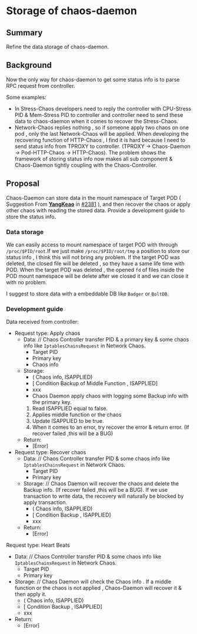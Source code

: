 # Storage of chaos-daemon

## Summary

Refine the data storage of chaos-daemon.

## Background
Now the only way for chaos-daemon to get some status info is to parse RPC request from controller. 

Some examples: 

- In Stress-Chaos developers need to reply the controller with CPU-Stress PID & Mem-Stress PID to controller and controller need to send these data to chaos-daemon when it comes to recover the Stress-Chaos. 
- Network-Chaos replies nothing , so if someone apply two chaos on one pod , only the last Network-Chaos will be applied. 
When developing the recovering function of HTTP-Chaos , I find it is hard because I need to send status info from TPROXY to controller. (TPROXY -> Chaos-Daemon -> Pod-HTTP-Chaos -> HTTP-Chaos). The problem shows the framework of storing status info now makes  all sub component & Chaos-Daemon tightly coupling with the Chaos-Controller.

## Proposal
Chaos-Daemon can store data in the mount namespace of Target POD ( Suggestion From **[YangKeao](https://github.com/YangKeao)** in [#2381](https://github.com/chaos-mesh/chaos-mesh/issues/2381#issuecomment-940964249) ), and then recover the chaos or apply other chaos with reading the stored data. Provide a development guide to store the status info.

### Data storage
We can easily access to mount namespace of target POD with through `/proc/$PID/root`.If we just make `/proc/$PID/root/tmp` a position to store our status info , I think this will not bring any problem. If the target POD was deleted, the closed file will be deleted , so they have a same life time with POD. When the target POD was deleted , the opened `fd` of files inside the POD mount namespace will be delete after we closed it and we can close it with no problem.

I suggest to store data with a embeddable DB like `Badger` or `BoltDB`.

### Development guide
Data received from controller:

- Request type: Apply chaos
  - Data: // Chaos Controller transfer PID & a primary key & some chaos info like `IptablesChainsRequest` in Network Chaos.
    - Target PID
    - Primary key
    - Chaos info
  - Storage: 
    - ( Chaos info, ISAPPLIED)
    - [ Condition Backup of Middle Function , ISAPPLIED]
    - xxx
    -  Chaos Daemon apply chaos with logging some Backup info with the primary key. 
      1. Read ISAPPLIED equal to false.
      2. Applies middle function or the chaos
      3. Update ISAPPLIED to be true. 
      4. When it comes to an error, try recover the error & return error. (If recover failed ,this will be a BUG)
  - Return:
    - [Error]
- Request type: Recover chaos
  - Data: // Chaos Controller transfer PID & some chaos info like `IptablesChainsRequest` in Network Chaos.
    - Target PID
    - Primary key
  - Storage:  //  Chaos Daemon will  recover the chaos and delete the Backup info. (If recover failed ,this will be a BUG). If we use transaction to write data, the recovery will naturally be blocked by apply transaction. 
    - ( Chaos info, ISAPPLIED)
    - [ Condition Backup , ISAPPLIED]
    - xxx
  - Return:
    - [Error]

Request type:  Heart Beats

- Data: // Chaos Controller transfer PID & some chaos info like `IptablesChainsRequest` in Network Chaos.
  - Target PID
  - Primary key
- Storage:  //  Chaos Daemon will  check the Chaos info . If a middle function or the chaos is not applied , Chaos-Daemon will recover it & then apply it.
  - ( Chaos info, ISAPPLIED)
  - [ Condition Backup , ISAPPLIED]
  - xxx
- Return:
  - [Error]
